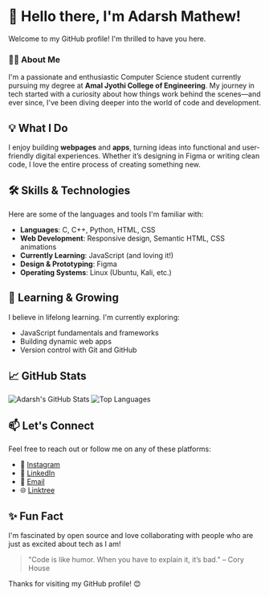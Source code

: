# 👋 Hello there, I'm Adarsh Mathew!

Welcome to my GitHub profile! I'm thrilled to have you here.

### 🙋‍♂️ About Me

I'm a passionate and enthusiastic Computer Science student currently pursuing my degree at **Amal Jyothi College of Engineering**. My journey in tech started with a curiosity about how things work behind the scenes—and ever since, I've been diving deeper into the world of code and development.

## 💡 What I Do

I enjoy building **webpages** and **apps**, turning ideas into functional and user-friendly digital experiences. Whether it’s designing in Figma or writing clean code, I love the entire process of creating something new.

## 🛠️ Skills & Technologies

Here are some of the languages and tools I'm familiar with:

* **Languages**: C, C++, Python, HTML, CSS
* **Web Development**: Responsive design, Semantic HTML, CSS animations
* **Currently Learning**: JavaScript (and loving it!)
* **Design & Prototyping**: Figma
* **Operating Systems**: Linux (Ubuntu, Kali, etc.)

## 🌱 Learning & Growing

I believe in lifelong learning. I'm currently exploring:

* JavaScript fundamentals and frameworks
* Building dynamic web apps
* Version control with Git and GitHub

## 📈 GitHub Stats

![Adarsh's GitHub Stats](https://github-readme-stats.vercel.app/api?username=adarshmathew\&show_icons=true\&theme=radical)
![Top Languages](https://github-readme-stats.vercel.app/api/top-langs/?username=adarshmathew\&layout=compact\&theme=radical)

## 📫 Let's Connect

Feel free to reach out or follow me on any of these platforms:

* 📸 [Instagram](https://instagram.com/moto_duker)
* 💼 [LinkedIn](https://linkedin.com/in/adarshmathew)
* 📧 [Email](mailto:adarshmathew19@gmail.com)
* 🌐 [Linktree](https://linktr.ee/your_linktree)

## ✨ Fun Fact

I'm fascinated by open source and love collaborating with people who are just as excited about tech as I am!

> "Code is like humor. When you have to explain it, it’s bad." – Cory House

Thanks for visiting my GitHub profile! 😊
